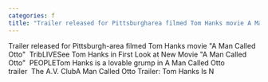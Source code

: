 ```yaml
---
categories: f
title: "Trailer released for Pittsburgharea filmed Tom Hanks movie A Man Called Otto  TribLIVE"
---
```

Trailer released for Pittsburgh-area filmed Tom Hanks movie "A Man Called Otto"&nbsp;&nbsp;TribLIVESee Tom Hanks in First Look at New Movie "A Man Called Otto"&nbsp;&nbsp;PEOPLETom Hanks is a lovable grump in A Man Called Otto trailer&nbsp;&nbsp;The A.V. ClubA Man Called Otto Trailer: Tom Hanks Is N